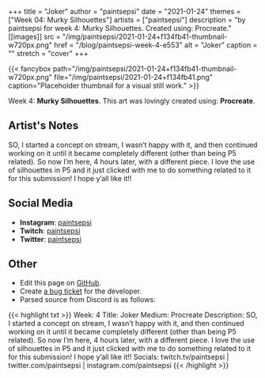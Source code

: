 +++
title =       "Joker"
author =      "paintsepsi"
date =        "2021-01-24"
themes =      ["Week 04: Murky Silhouettes"]
artists =     ["paintsepsi"]
description = "by paintsepsi for week 4: Murky Silhouettes. Created using: Procreate."
[[images]]
      src = "/img/paintsepsi/2021-01-24+f134fb41-thumbnail-w720px.png"
      href = "/blog/paintsepsi-week-4-e553"
      alt = "Joker"
      caption = ""
      stretch = "cover"
+++

{{< fancybox path="/img/paintsepsi/2021-01-24+f134fb41-thumbnail-w720px.png" file="/img/paintsepsi/2021-01-24+f134fb41.png" caption="Placeholder thumbnail for a visual still work." >}}


Week 4: **Murky Silhouettes**. This art was lovingly created using: **Procreate**.

## Artist's Notes

SO, I started a concept on stream, I wasn’t happy with it, and then continued working on it until it became completely different (other than being P5 related). So now I’m here, 4 hours later, with a different piece. I love the use of silhouettes in P5 and it just clicked with me to do something related to it for this submission! I hope y’all like it!!

## Social Media

- **Instagram**: <a href='https://instagram.com/paintsepsi' target='_blank'>paintsepsi</a>
- **Twitch**: <a href='https://twitch.tv/paintsepsi' target='_blank'>paintsepsi</a>
- **Twitter**: <a href='https://twitter.com/paintsepsi' target='_blank'>paintsepsi</a>

## Other

- Edit this page on [GitHub](https://github.com/teaminkling/web-refresh/edit/main/content/blog/paintsepsi-week-4-e553.md).
- Create [a bug ticket](https://github.com/teaminkling/web-refresh/issues/new?assignees=&labels=bug&template=problem-report.md&title=) for the developer.
- Parsed source from Discord is as follows:

{{< highlight txt >}}
Week: 4
Title: Joker
Medium: Procreate
Description: SO, I started a concept on stream, I wasn’t happy with it, and then continued working on it until it became completely different (other than being P5 related). So now I’m here, 4 hours later, with a different piece. I love the use of silhouettes in P5 and it just clicked with me to do something related to it for this submission! I hope y’all like it!!
Socials: twitch.tv/paintsepsi | twitter.com/paintsepsi | instagram.com/paintsepsi
{{< /highlight >}}